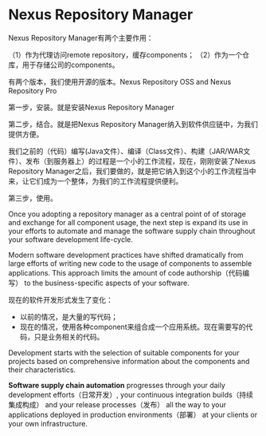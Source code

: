 # Nexus Repository Manager

Nexus Repository Manager有两个主要作用：

（1）作为代理访问remote repository，缓存components；
（2）作为一个仓库，用于存储公司的components。

有两个版本，我们使用开源的版本。Nexus Repository OSS and Nexus Repository Pro


第一步，安装。就是安装Nexus Repository Manager

第二步，结合。就是把Nexus Repository Manager纳入到软件供应链中，为我们提供方便。

我们之前的（代码）编写(Java文件）、编译（Class文件）、构建（JAR/WAR文件）、发布（到服务器上）的过程是一个小的工作流程，现在，刚刚安装了Nexus Repository Manager之后，我们要做的，就是把它纳入到这个小的工作流程当中来，让它们成为一个整体，为我们的工作流程提供便利。

第三步，使用。

Once you adopting a repository manager as a central point of of storage and exchange for all component usage, the next step is expand its use in your efforts to automate and manage the software supply chain throughout your software development life-cycle.


Modern software development practices have shifted dramatically from large efforts of writing new code to the usage of components to assemble applications. This approach limits the amount of code authorship（代码编写） to the business-specific aspects of your software.

现在的软件开发形式发生了变化：

- 以前的情况，是大量的写代码；
- 现在的情况，使用各种component来组合成一个应用系统。现在需要写的代码，只是业务相关的代码。

Development starts with the selection of suitable components for your projects based on comprehensive information about the components and their characteristics. 

**Software supply chain automation** progresses through your daily development efforts（日常开发）, your continuous integration builds（持续集成构成） and your release processes（发布） all the way to your applications deployed in production environments（部署） at your clients or your own infrastructure.











